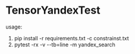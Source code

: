 # TensorYandexTest
usage: 
1. pip install -r requirements.txt -c constrainst.txt
2. pytest -rx -v --tb=line -m yandex_search
